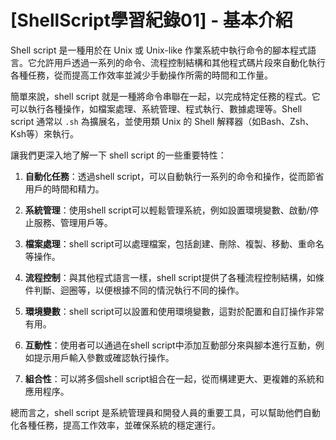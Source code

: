 # [ShellScript學習紀錄01] - 基本介紹


Shell script 是一種用於在 Unix 或 Unix-like 作業系統中執行命令的腳本程式語言。它允許用戶透過一系列的命令、流程控制結構和其他程式碼片段來自動化執行各種任務，從而提高工作效率並減少手動操作所需的時間和工作量。

簡單來說，shell script 就是一種將命令串聯在一起，以完成特定任務的程式。它可以執行各種操作，如檔案處理、系統管理、程式執行、數據處理等。Shell script 通常以 `.sh` 為擴展名，並使用類 Unix 的 Shell 解釋器（如Bash、Zsh、Ksh等）來執行。

讓我們更深入地了解一下 shell script 的一些重要特性：

1. **自動化任務**：透過shell script，可以自動執行一系列的命令和操作，從而節省用戶的時間和精力。

2. **系統管理**：使用shell script可以輕鬆管理系統，例如設置環境變數、啟動/停止服務、管理用戶等。

3. **檔案處理**：shell script可以處理檔案，包括創建、刪除、複製、移動、重命名等操作。

4. **流程控制**：與其他程式語言一樣，shell script提供了各種流程控制結構，如條件判斷、迴圈等，以便根據不同的情況執行不同的操作。

5. **環境變數**：shell script可以設置和使用環境變數，這對於配置和自訂操作非常有用。

6. **互動性**：使用者可以通過在shell script中添加互動部分來與腳本進行互動，例如提示用戶輸入參數或確認執行操作。

7. **組合性**：可以將多個shell script組合在一起，從而構建更大、更複雜的系統和應用程序。

總而言之，shell script 是系統管理員和開發人員的重要工具，可以幫助他們自動化各種任務，提高工作效率，並確保系統的穩定運行。